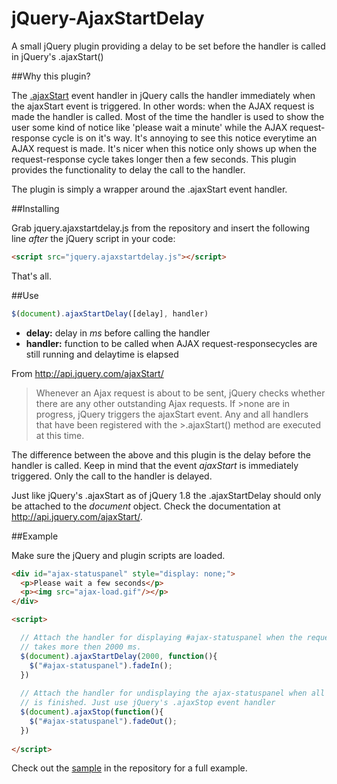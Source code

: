 jQuery-AjaxStartDelay
=================

A small jQuery plugin providing a delay to be set before the handler is called in jQuery's .ajaxStart()


##Why this plugin?

The [.ajaxStart](http://api.jquery.com/ajaxStart/) event handler in jQuery calls the handler immediately when the ajaxStart event is triggered. In other words: when the AJAX request is made the handler is called. Most of the time the handler is used to show the user some kind of notice like 'please wait a minute' while the AJAX request-response cycle is on it's way. It's annoying to see this notice everytime an AJAX request is made. It's nicer when this notice only shows up when the request-response cycle takes longer then a few seconds. This plugin provides the functionality to delay the call to the handler. 

The plugin is simply a wrapper around the .ajaxStart event handler.

##Installing

Grab jquery.ajaxstartdelay.js from the repository and insert the following line _after_ the jQuery script in your code:
```html
<script src="jquery.ajaxstartdelay.js"></script>
```

That's all.

##Use

```javascript
$(document).ajaxStartDelay([delay], handler)
```
* **delay:** delay in _ms_ before calling the handler
* **handler:** function to be called when AJAX request-responsecycles are still running and delaytime is elapsed

From http://api.jquery.com/ajaxStart/

>Whenever an Ajax request is about to be sent, jQuery checks whether there are any other outstanding Ajax requests. If >none are in progress, jQuery triggers the ajaxStart event. Any and all handlers that have been registered with the >.ajaxStart() method are executed at this time.

The difference between the above and this plugin is the delay before the handler is called. Keep in mind that the event _ajaxStart_ is immediately triggered. Only the call to the handler is delayed.

Just like jQuery's .ajaxStart as of jQuery 1.8 the .ajaxStartDelay should only be attached to the _document_ object. Check the documentation at http://api.jquery.com/ajaxStart/.

##Example

Make sure the jQuery and plugin scripts are loaded.

```html
<div id="ajax-statuspanel" style="display: none;">
  <p>Please wait a few seconds</p>
  <p><img src="ajax-load.gif"/></p>
</div>

<script>

  // Attach the handler for displaying #ajax-statuspanel when the request-response cycle
  // takes more then 2000 ms. 
  $(document).ajaxStartDelay(2000, function(){
    $("#ajax-statuspanel").fadeIn();
  })
  
  // Attach the handler for undisplaying the ajax-statuspanel when all request-response cycles
  // is finished. Just use jQuery's .ajaxStop event handler
  $(document).ajaxStop(function(){
    $("#ajax-statuspanel").fadeOut();
  })
  
</script>
```

Check out the [sample](sample) in the repository for a full example. 


